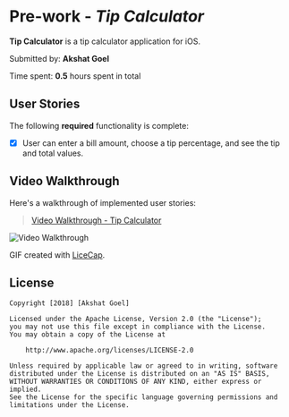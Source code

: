 # Pre-work - *Tip Calculator*

**Tip Calculator** is a tip calculator application for iOS.

Submitted by: **Akshat Goel**

Time spent: **0.5** hours spent in total

## User Stories

The following **required** functionality is complete:

* [X] User can enter a bill amount, choose a tip percentage, and see the tip and total values.

## Video Walkthrough 

Here's a walkthrough of implemented user stories:



<blockquote class="imgur-embed-pub" lang="en" data-id="a/COFIuzw"><a href="//imgur.com/COFIuzw">Video Walkthrough - Tip Calculator</a></blockquote><script async src="//s.imgur.com/min/embed.js" charset="utf-8"></script>

<img src='https://i.imgur.com/eYlDDl5.gif' title='Video Walkthrough' width='' alt='Video Walkthrough' />

GIF created with [LiceCap](http://www.cockos.com/licecap/).


## License

    Copyright [2018] [Akshat Goel]

    Licensed under the Apache License, Version 2.0 (the "License");
    you may not use this file except in compliance with the License.
    You may obtain a copy of the License at

        http://www.apache.org/licenses/LICENSE-2.0

    Unless required by applicable law or agreed to in writing, software
    distributed under the License is distributed on an "AS IS" BASIS,
    WITHOUT WARRANTIES OR CONDITIONS OF ANY KIND, either express or implied.
    See the License for the specific language governing permissions and
    limitations under the License.
